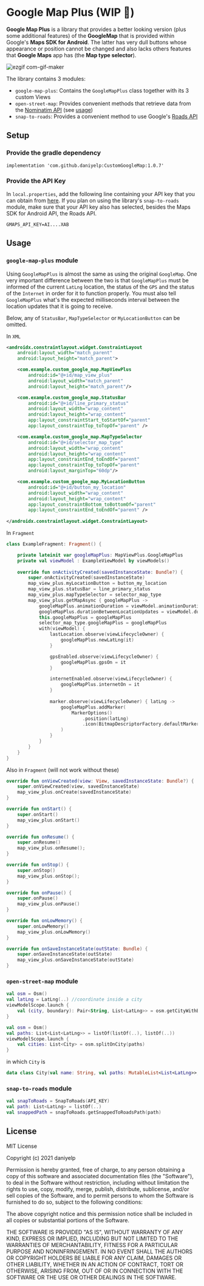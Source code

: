 Google Map Plus (WIP 🚧)
============
**Google Map Plus** is a library that provides a better looking version (plus some additional features) of the **GoogleMap** that is provided within Google's **Maps SDK for Android**. The latter has very dull buttons whose appearance or position cannot be changed and also lacks others features that **Google Maps** app has (the **Map type selector**).

![ezgif com-gif-maker](https://user-images.githubusercontent.com/84658876/144655476-ec46b384-c437-494e-b6b5-56a8ffbe12a1.gif)

The library contains 3 modules:

- `google-map-plus`: Contains the `GoogleMapPlus` class together with its 3 custom Views
- `open-street-map`: Provides convenient methods that retrieve data from the [Nominatim API](https://nominatim.openstreetmap.org) (see [usage](#open-street-map))
- `snap-to-roads`: Provides a convenient method to use Google's [Roads API](https://developers.google.com/maps/documentation/roads/snap)

## Setup
### Provide the gradle dependency
```
implementation 'com.github.daniyelp:CustomGoogleMap:1.0.7'
```
### Provide the API Key
In `local.properties`, add the following line containing your API key that you can obtain from [here](https://developers.google.com/maps/documentation/embed/get-api-key). If you plan on using the library's `snap-to-roads` module, make sure that your API key also has selected, besides the Maps SDK for Android API, the Roads API.

```
GMAPS_API_KEY=AI....XAB
```
## Usage
### `google-map-plus` module
Using `GoogleMapPlus` is almost the same as using the original `GoogleMap`. One very important difference between the two is that `GoogleMapPlus` must be informed of the current `LatLng` location, the status of the `GPS` and the status of the `Internet` in order for it to function properly. You must also tell `GoogleMapPlus` what's the expected milliseconds interval between the location updates that it is going to receive.

Below, any of `StatusBar`, `MapTypeSelector` or `MyLocationButton` can be omitted. 

In `XML`
```xml
<androidx.constraintlayout.widget.ConstraintLayout
    android:layout_width="match_parent"
    android:layout_height="match_parent">

    <com.example.custom_google_map.MapViewPlus
        android:id="@+id/map_view_plus"
        android:layout_width="match_parent"
        android:layout_height="match_parent"/>

    <com.example.custom_google_map.StatusBar
        android:id="@+id/line_primary_status"
        android:layout_width="wrap_content"
        android:layout_height="wrap_content"
        app:layout_constraintStart_toStartOf="parent"
        app:layout_constraintTop_toTopOf="parent" />

    <com.example.custom_google_map.MapTypeSelector
        android:id="@+id/selector_map_type"
        android:layout_width="wrap_content"
        android:layout_height="wrap_content"
        app:layout_constraintEnd_toEndOf="parent"
        app:layout_constraintTop_toTopOf="parent"
        android:layout_marginTop="60dp"/>

    <com.example.custom_google_map.MyLocationButton
        android:id="@+id/button_my_location"
        android:layout_width="wrap_content"
        android:layout_height="wrap_content"
        app:layout_constraintBottom_toBottomOf="parent"
        app:layout_constraintEnd_toEndOf="parent" />
        
</androidx.constraintlayout.widget.ConstraintLayout>
```
In `Fragment`
```kotlin
class ExampleFragment: Fragment() {

    private lateinit var googleMapPlus: MapViewPlus.GoogleMapPlus
    private val viewModel : ExampleViewModel by viewModels()
    
    override fun onActivityCreated(savedInstanceState: Bundle?) {
        super.onActivityCreated(savedInstanceState)
        map_view_plus.myLocationButton = button_my_location
        map_view_plus.statusBar = line_primary_status
        map_view_plus.mapTypeSelector = selector_map_type
        map_view_plus.getMapAsync { googleMapPlus ->
            googleMapPlus.animationDuration = viewModel.animationDuration //e.g. 1000L
            googleMapPlus.durationBetweenLocationUpdates = viewModel.durationBetweenLocationUpdates //e.g. 2000L
            this.googleMapPlus = googleMapPlus
            selector_map_type.googleMapPlus = googleMapPlus
            with(viewModel) {
                lastLocation.observe(viewLifecycleOwner) {
                    googleMapPlus.newLatLng(it)
                }

                gpsEnabled.observe(viewLifecycleOwner) {
                    googleMapPlus.gpsOn = it
                }

                internetEnabled.observe(viewLifecycleOwner) {
                    googleMapPlus.internetOn = it
                }
                
                marker.observe(viewLifecycleOwner) { latLng ->
                    googleMapPlus.addMarker(
                        MarkerOptions()
                            .position(latLng)
                            .icon(BitmapDescriptorFactory.defaultMarker(BitmapDescriptorFactory.HUE_GREEN))
                    )
                }
            }
        }
    }
}
```
Also in `Fragment` (will not work without these)
```kotlin
override fun onViewCreated(view: View, savedInstanceState: Bundle?) {
    super.onViewCreated(view, savedInstanceState)
    map_view_plus.onCreate(savedInstanceState)
}

override fun onStart() {
    super.onStart()
    map_view_plus.onStart()
}

override fun onResume() {
    super.onResume()
    map_view_plus.onResume();
}

override fun onStop() {
    super.onStop()
    map_view_plus.onStop();
}

override fun onPause() {
    super.onPause()
    map_view_plus.onPause()
}

override fun onLowMemory() {
    super.onLowMemory()
    map_view_plus.onLowMemory()
}

override fun onSaveInstanceState(outState: Bundle) {
    super.onSaveInstanceState(outState)
    map_view_plus.onSaveInstanceState(outState)
}
```
<a name="open-street-map"></a>
### `open-street-map` module
```kotlin
val osm = Osm()
val latLng = LatLng(..) //coordinate inside a city
viewModelScope.launch {
    val (city, boundary): Pair<String, List<LatLng>> = osm.getCityWithBoundary(latLng)
}
```

```kotlin
val osm = Osm()
val paths: List<List<LatLng>> = listOf(listOf(..), listOf(..))
viewModelScope.launch {
    val cities: List<City> = osm.splitOnCity(paths)
}
```
in which `City` is
```kotlin
data class City(val name: String, val paths: MutableList<List<LatLng>>, val boundary: List<LatLng>)
```

### `snap-to-roads` module
```kotlin
val snapToRoads = SnapToRoads(API_KEY)
val path: List<LatLng> = listOf(..)
val snappedPath = snapToRoads.getSnappedToRoadsPath(path)
```


## License
MIT License

Copyright (c) 2021 daniyelp

Permission is hereby granted, free of charge, to any person obtaining a copy of this software and associated documentation files (the "Software"), to deal in the Software without restriction, including without limitation the rights to use, copy, modify, merge, publish, distribute, sublicense, and/or sell copies of the Software, and to permit persons to whom the Software is furnished to do so, subject to the following conditions:

The above copyright notice and this permission notice shall be included in all copies or substantial portions of the Software.

THE SOFTWARE IS PROVIDED "AS IS", WITHOUT WARRANTY OF ANY KIND, EXPRESS OR IMPLIED, INCLUDING BUT NOT LIMITED TO THE WARRANTIES OF MERCHANTABILITY, FITNESS FOR A PARTICULAR PURPOSE AND NONINFRINGEMENT. IN NO EVENT SHALL THE AUTHORS OR COPYRIGHT HOLDERS BE LIABLE FOR ANY CLAIM, DAMAGES OR OTHER LIABILITY, WHETHER IN AN ACTION OF CONTRACT, TORT OR OTHERWISE, ARISING FROM, OUT OF OR IN CONNECTION WITH THE SOFTWARE OR THE USE OR OTHER DEALINGS IN THE SOFTWARE.
